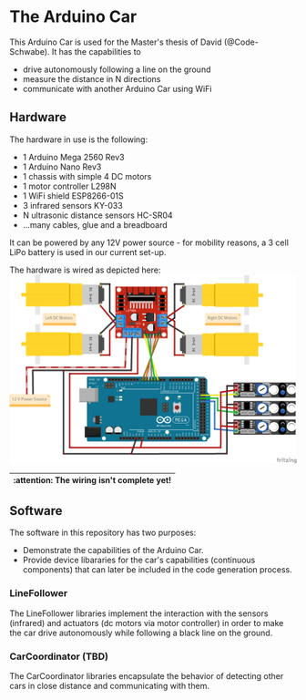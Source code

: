 # The Arduino Car

This Arduino Car is used for the Master's thesis of David (@Code-Schwabe). It has the capabilities to
* drive autonomously following a line on the ground
* measure the distance in N directions
* communicate with another Arduino Car using WiFi

## Hardware

The hardware in use is the following:
* 1 Arduino Mega 2560 Rev3
* 1 Arduino Nano Rev3
* 1 chassis with simple 4 DC motors
* 1 motor controller L298N
* 1 WiFi shield ESP8266-01S
* 3 infrared sensors KY-033
* N ultrasonic distance sensors HC-SR04
* ...many cables, glue and a breadboard

It can be powered by any 12V power source - for mobility reasons, a 3 cell LiPo battery is used in our current set-up.

The hardware is wired as depicted here:
![](wirings/arduino%20car.png)

| :attention: The wiring isn't complete yet! |
| --- |

## Software

The software in this repository has two purposes:
* Demonstrate the capabilities of the Arduino Car.
* Provide device libararies for the car's capabilities (continuous components) that can later be included in the code generation process.

### LineFollower

The LineFollower libraries implement the interaction with the sensors (infrared) and actuators (dc motors via motor controller) in order to make the car drive autonomously while following a black line on the ground.  

### CarCoordinator (TBD)

The CarCoordinator libraries encapsulate the behavior of detecting other cars in close distance and communicating with them.